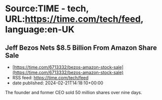 # Source:TIME - tech, URL:https://time.com/tech/feed, language:en-UK

## Jeff Bezos Nets $8.5 Billion From Amazon Share Sale
 - [https://time.com/6713332/bezos-amazon-stock-sale](https://time.com/6713332/bezos-amazon-stock-sale)
 - RSS feed: https://time.com/tech/feed
 - date published: 2024-02-21T14:18:10+00:00

The founder and former CEO sold 50 million shares over nine days.

